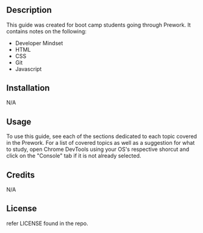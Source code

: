 # <Prework-Study-Guide-Page>

## Description

This guide was created for boot camp students going through Prework. It contains notes on the following:
- Developer Mindset
- HTML
- CSS
- Git
- Javascript

## Installation

N/A

## Usage

To use this guide, see each of the sections dedicated to each topic covered in the Prework.
For a list of covered topics as well as a suggestion for what to study, open Chrome DevTools using your OS's 
respective shorcut and click on the "Console" tab if it is not already selected.

## Credits

N/A

## License

refer LICENSE found in the repo.